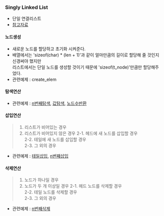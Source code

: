### Singly Linked List
- 단일 연결리스트
- [참고자료](https://blog.naver.com/com_sci/221172372843)

#### 노드생성
- 새로운 노드를 할당하고 초기화 시켜준다. 
- 배열에서는 'sizeof(char) * (len + 1)'과 같이 얼마만큼의 길이로 할당해 줄 것인지 신경써야 했지만<br> 리스트에서는 단일 노드를 생성할 것이기 때문에 'sizeof(t_node)'만큼만 할당해주었다.
- 관련예제 : create_elem

#### 탐색연산
- 관련예제 : [n번째탐색](./list_get.c), [값탐색](list_find.c), [노드수반환](./list_size.c)

#### 삽입연산
> 1. 리스트가 비어있는 경우
> 2. 리스트가 비어있지 않은 경우
>  2-1. 헤드에 새 노드를 삽입할 경우<br>
>  2-2. 테일에 새 노드를 삽입할 경우<br>
>  2-3. 그 외의 경우
- 관련예제 : [테일삽입](./list_add1.c), [n번째삽입](./list_add.c)

#### 삭제연산
> 1. 노드가 하나일 경우
> 2. 노드가 두 개 이상일 경우
>  2-1. 헤드 노드를 삭제할 경우<br>
>  2-2. 테일 노드를 삭제할 경우<br>
>  2-3. 그 외의 경우
- 관련예제 : [n번째삭제](./list_remove.c)
